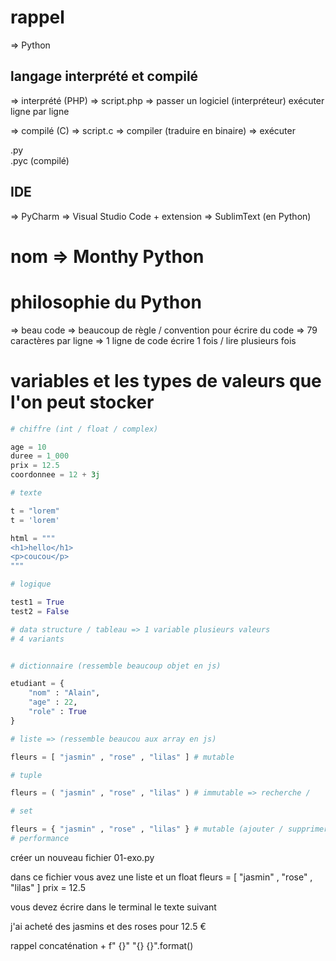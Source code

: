 # rappel 

=> Python 

## langage interprété et compilé 

=> interprété (PHP) => script.php => passer un logiciel (interpréteur)
exécuter ligne par ligne

=> compilé (C)   => script.c => compiler (traduire en binaire) => exécuter 

.py  
.pyc (compilé)

## IDE 

=> PyCharm
=> Visual Studio Code + extension
=> SublimText (en Python)

# nom => Monthy Python

# philosophie du Python 

=> beau code 
=> beaucoup de règle / convention pour écrire du code 
=> 79 caractères par ligne 
=> 1 ligne de code écrire 1 fois / lire plusieurs fois 

# variables et les types de valeurs que l'on peut stocker

```py
# chiffre (int / float / complex)

age = 10
duree = 1_000
prix = 12.5
coordonnee = 12 + 3j

# texte

t = "lorem"
t = 'lorem'

html = """
<h1>hello</h1>
<p>coucou</p>
"""

# logique 

test1 = True 
test2 = False

# data structure / tableau => 1 variable plusieurs valeurs 
# 4 variants


# dictionnaire (ressemble beaucoup objet en js)

etudiant = {
    "nom" : "Alain",
    "age" : 22,
    "role" : True
}

# liste => (ressemble beaucou aux array en js)

fleurs = [ "jasmin" , "rose" , "lilas" ] # mutable 

# tuple 

fleurs = ( "jasmin" , "rose" , "lilas" ) # immutable => recherche / 

# set 

fleurs = { "jasmin" , "rose" , "lilas" } # mutable (ajouter / supprimer) / pas de double // pas possible de modifier une valeur existante 
# performance 
```


créer un nouveau fichier 01-exo.py

dans ce fichier vous avez une liste et un float
fleurs = [ "jasmin" , "rose" , "lilas" ]
prix = 12.5

vous devez écrire dans le terminal le texte suivant 

j'ai acheté des jasmins et des roses pour 12.5 €

rappel concaténation
 +
f"  {}"
"{} {}".format()
